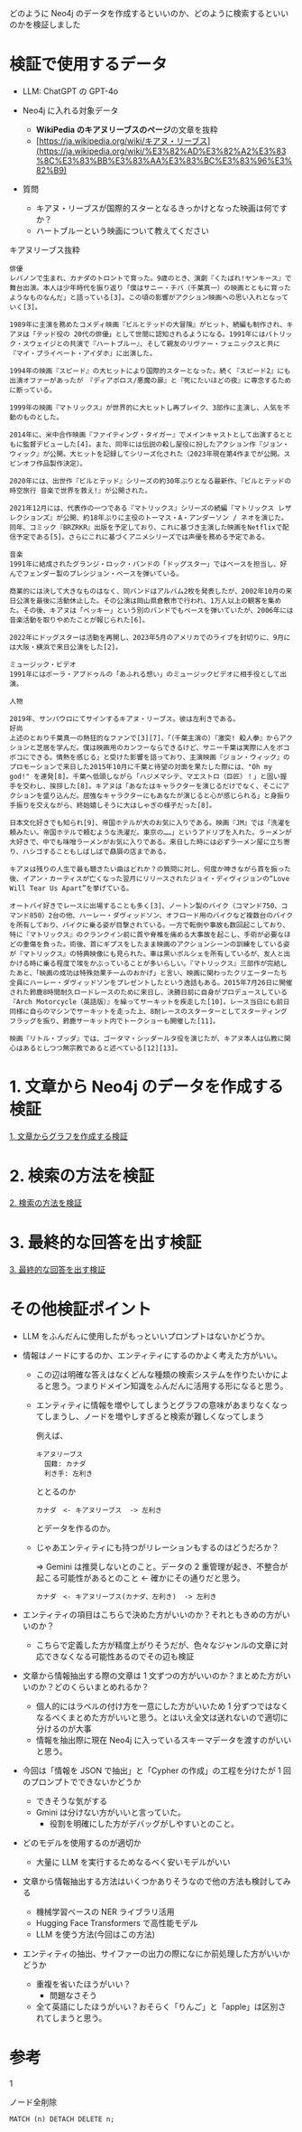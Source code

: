 どのように Neo4j のデータを作成するといいのか、どのように検索するといいのかを検証しました

# 検証で使用するデータ

- LLM: ChatGPT の GPT-4o
- Neo4j に入れる対象データ

  - **WikiPedia のキアヌリーブスのページ**の文章を抜粋
  - [https://ja.wikipedia.org/wiki/キアヌ・リーブス](https://ja.wikipedia.org/wiki/%E3%82%AD%E3%82%A2%E3%83%8C%E3%83%BB%E3%83%AA%E3%83%BC%E3%83%96%E3%82%B9)

- 質問
  - キアヌ・リーブスが国際的スターとなるきっかけとなった映画は何ですか？
  - ハートブルーという映画について教えてください

キアヌリーブス抜粋

```
俳優
レバノンで生まれ、カナダのトロントで育った。9歳のとき、演劇『くたばれ!ヤンキース』で舞台出演。本人は少年時代を振り返り「僕はサニー・チバ（千葉真一）の映画とともに育ったようなものなんだ」と語っている[3]。この頃の影響がアクション映画への思い入れとなっていく[3]。

1989年に主演を務めたコメディ映画『ビルとテッドの大冒険』がヒット、続編も制作され、キアヌは「テッド役の 20代の俳優」として世間に認知されるようになる。1991年にはパトリック・スウェイジとの共演で『ハートブルー』、そして親友のリヴァー・フェニックスと共に『マイ・プライベート・アイダホ』に出演した。

1994年の映画『スピード』の大ヒットにより国際的スターとなった。続く『スピード2』にも出演オファーがあったが　『ディアボロス/悪魔の扉』と『死にたいほどの夜』に専念するために断っている。

1999年の映画『マトリックス』が世界的に大ヒットし再ブレイク、3部作に主演し、人気を不動のものとした。

2014年に、米中合作映画『ファイティング・タイガー』でメインキャストとして出演するとともに監督デビューした[4]。また、同年には伝説の殺し屋役に扮したアクション作『ジョン・ウィック』が公開。大ヒットを記録してシリーズ化された（2023年現在第4作までが公開。スピンオフ作品製作決定）。

2020年には、出世作『ビルとテッド』シリーズの約30年ぶりとなる最新作、『ビルとテッドの時空旅行 音楽で世界を救え!』が公開された。

2021年12月には、代表作の一つである『マトリックス』シリーズの続編『マトリックス レザレクションズ』が公開、約18年ぶりに主役のトーマス・A・アンダーソン / ネオを演じた。同年、コミック『BRZRKR』出版を予定しており、これに基づき主演した映画をNetflixで配信予定である[5]。さらにこれに基づくアニメシリーズでは声優を務める予定である。

音楽
1991年に結成されたグランジ・ロック・バンドの「ドッグスター」ではベースを担当し、好んでフェンダー製のプレシジョン・ベースを弾いている。

商業的には決して大きなものはなく、同バンドはアルバム2枚を発表したが、2002年10月の来日公演を最後に活動休止した。その公演は岡山県倉敷市で行われ、1万人以上の観客を集めた。その後、キアヌは「ベッキー」という別のバンドでもベースを弾いていたが、2006年には音楽活動を取りやめたことが報じられた[6]。

2022年にドッグスターは活動を再開し、2023年5月のアメリカでのライブを封切りに、9月には大阪・横浜で来日公演をした[2]。

ミュージック・ビデオ
1991年にはポーラ・アブドゥルの「あふれる想い」のミュージックビデオに相手役として出演。

人物

2019年、サンパウロにてサインするキアヌ・リーブス。彼は左利きである。
好尚
上述のとおり千葉真一の熱狂的なファンで[3][7]、「（千葉主演の）『激突! 殺人拳』からアクションと芝居を学んだ。僕は映画用のカンフーならできるけど、サニー千葉は実際に人をボコボコにできる。情熱を感じる」と受けた影響を語っており、主演映画『ジョン・ウィック』のプロモーションで来日した2015年10月に千葉と待望の対面を果たした際には、"Oh my god!" を連発[8]。千葉へ低頭しながら「ハジメマシテ、マエストロ（巨匠）！」と固い握手を交わし、挨拶した[8]。キアヌは「あなたはキャラクターを演じるだけでなく、そこにアクションを盛り込んだ。屈強なキャラクターにもあなたが演じると心が感じられる」と身振り手振りを交えながら、終始嬉しそうに大はしゃぎの様子だった[8]。

日本文化好きでも知られ[9]、帝国ホテルが大のお気に入りである。映画『JM』では「洗濯を頼みたい。帝国ホテルで頼むような洗濯だ。東京の……」というアドリブを入れた。ラーメンが大好きで、中でも味噌ラーメンがお気に入りである。来日した時には必ずラーメン屋に立ち寄り、ハシゴすることもしばしばで贔屓の店まである。

キアヌは残りの人生で最も聴きたい曲はどれか？の質問に対し、何度か呻きながら首を振った後、イアン・カーティスが亡くなった翌月にリリースされたジョイ・ディヴィジョンの“Love Will Tear Us Apart”を挙げている。

オートバイ好きでレースに出場することも多く[3]、ノートン製のバイク（コマンド750、コマンド850）2台の他、ハーレー・ダヴィッドソン、オフロード用のバイクなど複数台のバイクを所有しており、バイクに乗る姿が目撃されている。一方で転倒や事故も数回起こしており、特に『マトリックス』のクランクイン前に首や脊椎を痛める大事故を起こし、手術が必要なほどの重傷を負った。術後、首にギプスをしたまま映画のアクションシーンの訓練をしている姿が『マトリックス』の特典映像にも見られた。車は黒いポルシェを所有しているが、友人と出かける時に乗る程度で埃をかぶっていることが多いらしい。『マトリックス』三部作が完結したあと、「映画の成功は特殊効果チームのおかげ」と言い、映画に関わったクリエーターたち全員にハーレー・ダヴィッドソンをプレゼントしたという逸話もある。2015年7月26日に開催された鈴鹿8時間耐久ロードレースのために来日し、決勝日前に自身がプロデュースしている『Arch Motorcycle（英語版）』を繰ってサーキットを疾走した[10]。レース当日にも前日同様に自らのマシンでサーキットを走った上、8耐レースのスターターとしてスターティングフラッグを振り、鈴鹿サーキット内でトークショーも開催した[11]。

映画『リトル・ブッダ』では、ゴータマ・シッダールタ役を演じたが、キアヌ本人は仏教に関心はあるとしつつ無宗教であると述べている[12][13]。
```

# 1. 文章から Neo4j のデータを作成する検証

[1. 文章からグラフを作成する検証](https://github.com/campbel2525/neo4j/blob/main/docs/2_0_neo4j%E3%81%AE%E6%A4%9C%E8%A8%BC%E3%81%BE%E3%81%A8%E3%82%81.md)

# 2. 検索の方法を検証

[2. 検索の方法を検証](https://github.com/campbel2525/neo4j/blob/main/docs/2_2_%E6%A4%9C%E7%B4%A2%E3%81%AE%E6%96%B9%E6%B3%95%E3%82%92%E6%A4%9C%E8%A8%BC.md)

# 3. 最終的な回答を出す検証

[3. 最終的な回答を出す検証](https://github.com/campbel2525/neo4j/blob/main/docs/2_3_%E6%9C%80%E7%B5%82%E7%9A%84%E3%81%AA%E5%9B%9E%E7%AD%94%E3%82%92%E5%87%BA%E3%81%99%E6%A4%9C%E8%A8%BC.md)

# その他検証ポイント

- LLM をふんだんに使用したがもっといいプロンプトはないかどうか。

- 情報はノードにするのか、エンティティにするのかよく考えた方がいい。

  - この辺は明確な答えはなくどんな種類の検索システムを作りたいかによると思う。つまりドメイン知識をふんだんに活用する形になると思う。
  - エンティティに情報を増やしてしまうとグラフの意味があまりなくなってしまうし、ノードを増やしすぎると検索が難しくなってしまう

    例えば、

    ```
    キアヌリーブス
      国籍: カナダ
      利き手: 左利き
    ```

    ととるのか

    ```
    カナダ　<- キアヌリーブス  -> 左利き
    ```

    とデータを作るのか。

  - じゃあエンティティにも持つがリレーションもするのはどうだろか？

    ⇒ Gemini は推奨しないとのこと。データの 2 重管理が起き、不整合が起こる可能性があるとのこと ← 確かにその通りだと思う。

    ```
    カナダ　<- キアヌリーブス(カナダ、左利き)  -> 左利き
    ```

- エンティティの項目はこちらで決めた方がいいのか？それともきめの方がいいのか？

  - こちらで定義した方が精度上がりそうだが、色々なジャンルの文章に対応できなくなる可能性あるのでその辺も検証

- 文章から情報抽出する際の文章は 1 文ずつの方がいいのか？まとめた方がいいのか？どのくらいまとめれるか？

  - 個人的にはラベルの付け方を一意にした方がいいため 1 分ずつではなくなるべくまとめた方がいいと思う。とはいえ全文は送れないので適切に分けるのが大事
  - 情報を抽出際に現在 Neo4j に入っているスキーマデータを渡すのがいいと思う。

- 今回は「情報を JSON で抽出」と「Cypher の作成」の工程を分けたが 1 回のプロンプトでできないかどうか

  - できそうな気がする
  - Gmini は分けない方がいいと言っていた。
    - 役割を明確にした方がデバッグがしやすいとのこと。

- どのモデルを使用するのが適切か

  - 大量に LLM を実行するためなるべく安いモデルがいい

- 文章から情報抽出する方法はいくつかありそうなので他の方法も検討してみる

  - 機械学習ベースの NER ライブラリ活用
  - Hugging Face Transformers で高性能モデル
  - LLM を使う方法(今回はこの方法)

- エンティティの抽出、サイファーの出力の際になにか前処理した方がいいかどうか
  - 重複を省いたほうがいい？
    - 問題なさそう
  - 全て英語にしたほうがいい？おそらく「りんご」と「apple」は区別されてしまうと思う。

# 参考

1

ノード全削除

```
MATCH (n) DETACH DELETE n;
```

